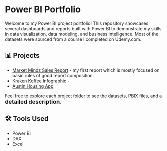 # Power BI Portfolio

Welcome to my Power BI project portfolio! This repository showcases several dashboards and reports built with Power BI to demonstrate my skills in data visualization, data modeling, and business intelligence. Most of the datasets were sourced from a course I completed on Udemy.com.

## 📊 Projects

- [Market Mindz Sales Report](./Market%20Mindz/) - my first report which is mostly focused on basic rules of good report composition.
- [Kraken Koffee Infographic](./Kraken%20Koffee/) - 
- [Austin Housing App](./Austin%20Housing)

Feel free to explore each project folder to see the datasets, PBIX files, and a  <span style="font-size:18px;">**detailed description**</span>.

## 🛠 Tools Used

- Power BI
- DAX
- Excel


